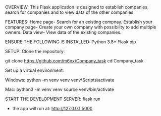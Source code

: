 OVERVIEW:
This Flask application is designed to establish companies, search for companies and to view data of the other companies.

FEATURES:
Home page- Search for an existing compnay.
Establish your company page- Create your own company with possibility to add multiple owners.
Data view- View data of the existing companies.

ENSURE THE FOLLOWING IS INSTALLED:
Python 3.8+
Flask
pip

SETUP:
Clone the repository:

git clone https://github.com/m6nx/Company_task
cd Company_task

Set up a virtual environment:

Windows:
python -m venv venv
venv\Scripts\activate

Mac:
python3 -m venv venv
source venv/bin/activate

START THE DEVELOPMENT SERVER:
flask run
* the app will run at: http://127.0.0.1:5000
